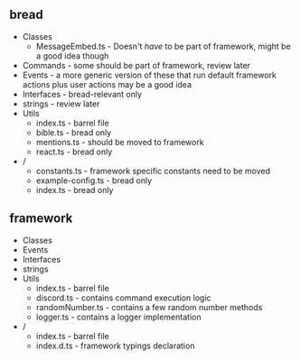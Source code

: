 ## bread

- Classes
    - MessageEmbed.ts - Doesn't *have* to be part of framework, might be a good idea though
- Commands - some should be part of framework, review later
- Events - a more generic version of these that run default framework actions plus user actions may be a good idea
- Interfaces - bread-relevant only
- strings - review later
- Utils
    - index.ts - barrel file
    - bible.ts - bread only
    - mentions.ts - should be moved to framework
    - react.ts - bread only
- /
    - constants.ts - framework specific constants need to be moved
    - example-config.ts - bread only
    - index.ts - bread only

## framework

- Classes
- Events
- Interfaces
- strings
- Utils
    - index.ts - barrel file
    - discord.ts - contains command execution logic
    - randomNumber.ts - contains a few random number methods
    - logger.ts - contains a logger implementation
- /
    - index.ts - barrel file
    - index.d.ts - framework typings declaration
